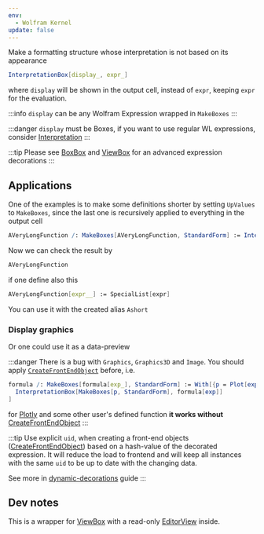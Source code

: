 ```yaml
---
env:
  - Wolfram Kernel
update: false
---
```




Make a formatting structure whose interpretation is not based on its appearance

```mathematica
InterpretationBox[display_, expr_]
```

where `display` will be shown in the output cell, instead of `expr`, keeping `expr` for the evaluation. 

:::info
`display` can be any Wolfram Expression wrapped in `MakeBoxes`
:::

:::danger
`display` must be Boxes, if you want to use regular WL expressions, consider [Interpretation](Interpretation.md)
:::

:::tip
Please see [BoxBox](Low%20level/BoxBox.md) and [ViewBox](Low%20level/ViewBox.md) for an advanced expression decorations
:::

## Applications
One of the examples is to make some definitions shorter by setting `UpValues` to  `MakeBoxes`, since the last one is recursively applied to everything in the output cell 

```mathematica
AVeryLongFunction /: MakeBoxes[AVeryLongFunction, StandardForm] := InterpretationBox[MakeBoxes[Ashort, StandardForm], AVeryLongFunction]
```

Now we can check the result by
```mathematica
AVeryLongFunction
```

if one define also this
```mathematica
AVeryLongFunction[expr__] := SpecialList[expr]
```

You can use it with the created alias `Ashort`

### Display graphics
Or one could use it as a data-preview





:::danger
There is a bug with `Graphics`, `Graphics3D` and `Image`. You should apply [`CreateFrontEndObject`](../Dynamics/CreateFrontEndObject.md) before, i.e.

```mathematica
formula /: MakeBoxes[formula[exp_], StandardForm] := With[{p = Plot[exp, {x,-1,1}, ImageSize->200] // CreateFrontEndObject},
  InterpretationBox[MakeBoxes[p, StandardForm], formula[exp]]
]
```

for [Plotly](../Plotting/Plotly.md) and some other user's defined function __it works without__ [CreateFrontEndObject](../Dynamics/CreateFrontEndObject.md) 
:::

:::tip
Use explicit `uid`, when creating a front-end objects ([CreateFrontEndObject](../Dynamics/CreateFrontEndObject.md)) based on a hash-value of the decorated expression. It will reduce the load to frontend and will keep all instances with the same `uid` to be up to date with the changing data.

See more in [dynamic-decorations](../../Advanced/Boxes%20and%20Decorations/dynamic-decorations.md) guide
:::

## Dev notes
This is a wrapper for [ViewBox](Low%20level/ViewBox.md) with a read-only [EditorView](../Inputs/EditorView.md) inside.